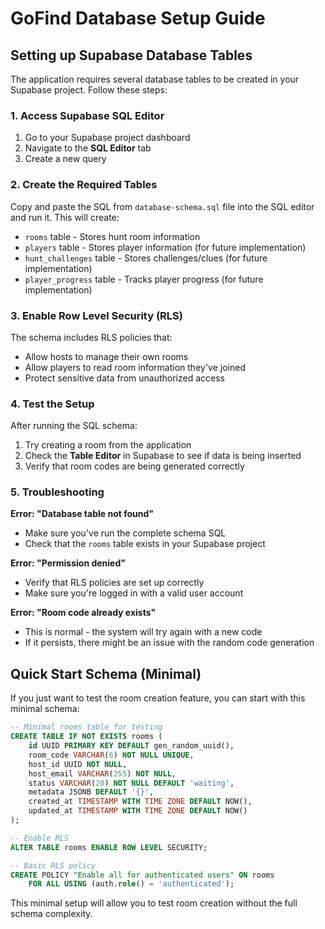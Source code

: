 # GoFind Database Setup Guide

## Setting up Supabase Database Tables

The application requires several database tables to be created in your Supabase project. Follow these steps:

### 1. Access Supabase SQL Editor

1. Go to your Supabase project dashboard
2. Navigate to the **SQL Editor** tab
3. Create a new query

### 2. Create the Required Tables

Copy and paste the SQL from `database-schema.sql` file into the SQL editor and run it. This will create:

- `rooms` table - Stores hunt room information
- `players` table - Stores player information (for future implementation)
- `hunt_challenges` table - Stores challenges/clues (for future implementation)
- `player_progress` table - Tracks player progress (for future implementation)

### 3. Enable Row Level Security (RLS)

The schema includes RLS policies that:
- Allow hosts to manage their own rooms
- Allow players to read room information they've joined
- Protect sensitive data from unauthorized access

### 4. Test the Setup

After running the SQL schema:

1. Try creating a room from the application
2. Check the **Table Editor** in Supabase to see if data is being inserted
3. Verify that room codes are being generated correctly

### 5. Troubleshooting

**Error: "Database table not found"**
- Make sure you've run the complete schema SQL
- Check that the `rooms` table exists in your Supabase project

**Error: "Permission denied"**
- Verify that RLS policies are set up correctly
- Make sure you're logged in with a valid user account

**Error: "Room code already exists"**
- This is normal - the system will try again with a new code
- If it persists, there might be an issue with the random code generation

## Quick Start Schema (Minimal)

If you just want to test the room creation feature, you can start with this minimal schema:

```sql
-- Minimal rooms table for testing
CREATE TABLE IF NOT EXISTS rooms (
    id UUID PRIMARY KEY DEFAULT gen_random_uuid(),
    room_code VARCHAR(6) NOT NULL UNIQUE,
    host_id UUID NOT NULL,
    host_email VARCHAR(255) NOT NULL,
    status VARCHAR(20) NOT NULL DEFAULT 'waiting',
    metadata JSONB DEFAULT '{}',
    created_at TIMESTAMP WITH TIME ZONE DEFAULT NOW(),
    updated_at TIMESTAMP WITH TIME ZONE DEFAULT NOW()
);

-- Enable RLS
ALTER TABLE rooms ENABLE ROW LEVEL SECURITY;

-- Basic RLS policy
CREATE POLICY "Enable all for authenticated users" ON rooms
    FOR ALL USING (auth.role() = 'authenticated');
```

This minimal setup will allow you to test room creation without the full schema complexity.
